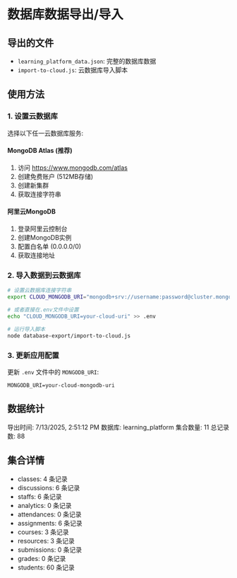 # 数据库数据导出/导入

## 导出的文件
- `learning_platform_data.json`: 完整的数据库数据
- `import-to-cloud.js`: 云数据库导入脚本

## 使用方法

### 1. 设置云数据库
选择以下任一云数据库服务:

#### MongoDB Atlas (推荐)
1. 访问 https://www.mongodb.com/atlas
2. 创建免费账户 (512MB存储)
3. 创建新集群
4. 获取连接字符串

#### 阿里云MongoDB
1. 登录阿里云控制台
2. 创建MongoDB实例
3. 配置白名单 (0.0.0.0/0)
4. 获取连接地址

### 2. 导入数据到云数据库
```bash
# 设置云数据库连接字符串
export CLOUD_MONGODB_URI="mongodb+srv://username:password@cluster.mongodb.net/learning_platform"

# 或者直接在.env文件中设置
echo "CLOUD_MONGODB_URI=your-cloud-uri" >> .env

# 运行导入脚本
node database-export/import-to-cloud.js
```

### 3. 更新应用配置
更新 `.env` 文件中的 `MONGODB_URI`:
```
MONGODB_URI=your-cloud-mongodb-uri
```

## 数据统计
导出时间: 7/13/2025, 2:51:12 PM
数据库: learning_platform
集合数量: 11
总记录数: 88

## 集合详情
- classes: 4 条记录
- discussions: 6 条记录
- staffs: 6 条记录
- analytics: 0 条记录
- attendances: 0 条记录
- assignments: 6 条记录
- courses: 3 条记录
- resources: 3 条记录
- submissions: 0 条记录
- grades: 0 条记录
- students: 60 条记录
